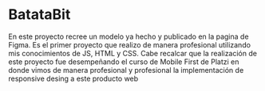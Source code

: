 # BatataBit
En este proyecto recree un modelo ya hecho y publicado en la pagina de Figma.
Es el primer proyecto que realizo de manera profesional utilizando mis conocimientos de JS, HTML y CSS. 
Cabe recalcar que la realización de este proyecto fue desempeñando el curso de Mobile First de Platzi en donde vimos de manera profesional y profesional la implementación de responsive desing a este producto web

